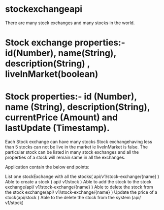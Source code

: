 # stockexchangeapi

There are many stock exchanges and many stocks in the world.

# Stock exchange properties:- id(Number), name(String), description(String) , liveInMarket(boolean)

# Stock properties:- id (Number), name (String), description(String), currentPrice (Amount) and lastUpdate (Timestamp).

Each Stock exchange can have many stocks Stock exchangehaving less than 5 stocks can not be live in the market ie liveInMarket is false. The particular stock can be listed in many stock exchanges and all the properties of a stock will remain same in all the exchanges.

Application contain the below end points:

List one stockExchange with all the stocks( api/v1/stock-exchange/{name} )
Able to create a stock ( api/ v1/stock )
Able to add the stock to the stock exchange(api/ v1/stock-exchange/{name} )
Able to delete the stock from the stock exchange(api/ v1/stock-exchange/{name} )
Update the price of a stock(api/stock )
Able to the delete the stock from the system (api/ v1/stock)
